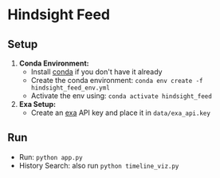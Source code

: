 # Hindsight Feed

## Setup
1) **Conda Environment:**
    *   Install [conda](https://docs.anaconda.com/free/miniconda/miniconda-install/) if you don't have it already
    *   Create the conda environment: `conda env create -f hindsight_feed_env.yml`
    *   Activate the env using: `conda activate hindsight_feed`
2) **Exa Setup:**
    * Create an [exa](https://exa.ai/) API key and place it in `data/exa_api.key`

## Run
* Run: `python app.py`
* History Search: also run `python timeline_viz.py`

